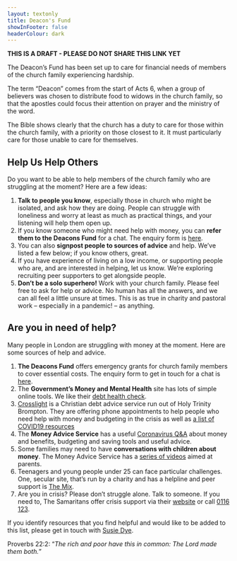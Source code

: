 ```yaml
---
layout: textonly
title: Deacon's Fund
showInFooter: false
headerColour: dark
---
```


**THIS IS A DRAFT - PLEASE DO NOT SHARE THIS LINK YET**

The Deacon’s Fund has been set up to care for financial needs of members of the church family experiencing hardship.


The term “Deacon” comes from the start of Acts 6, when a group of believers was chosen to distribute food to widows in the church family, so that the apostles could focus their attention on prayer and the ministry of the word.


The Bible shows clearly that the church has a duty to care for those within the church family, with a priority on those closest to it. It must particularly care for those unable to care for themselves.

Help Us Help Others
-------------------

Do you want to be able to help members of the church family who are struggling at the moment? Here are a few ideas:

1. **Talk to people you know**, especially those in church who might be isolated, and ask how they are doing.  People can struggle with loneliness and worry at least as much as practical things, and your listening will help them open up.
2.	If you know someone who might need help with money, you can **refer them to the Deacons Fund** for a chat. The enquiry form is [here](https://docs.google.com/forms/d/1jiLqyULkQUe5OOZzBogzKMnPr0uHgmR_wPoonsEOJ4M/edit).
3.	You can also **signpost people to sources of advice** and help. We’ve listed a few below; if you know others, great.
4.	If you have experience of living on a low income, or supporting people who are, and are interested in helping, let us know. We’re exploring recruiting peer supporters to get alongside people.
5.	**Don’t be a solo superhero!** Work with your church family. Please feel free to ask for help or advice. No human has all the answers, and we can all feel a little unsure at times. This is as true in charity and pastoral work – especially in a pandemic! – as anything. 

Are you in need of help?
------------------------

Many people in London are struggling with money at the moment. Here are some sources of help and advice.
1. **The Deacons Fund** offers emergency grants for church family members to cover essential costs. The enquiry form to get in touch for a chat is [here](https://docs.google.com/forms/d/1jiLqyULkQUe5OOZzBogzKMnPr0uHgmR_wPoonsEOJ4M/edit).
2. The **Government’s Money and Mental Health** site has lots of simple online tools. We like their [debt health check](https://www.mentalhealthandmoneyadvice.org/en/tools/debt-health-check/).
3. [Crosslight](https://www.crosslightadvice.org/prep) is a Christian debt advice service run out of Holy Trinity Brompton. They are offering phone appointments to help people who need help with money and budgeting in the crisis as well as [a list of COVID19 resources](https://www.crosslightadvice.org/cv19)
4. The **Money Advice Service** has a useful [Coronavirus Q&A](https://www.moneyadviceservice.org.uk/en/articles/coronavirus-what-it-means-for-you) about money and benefits, budgeting and saving tools and useful advice.
5. Some families may need to have **conversations with children about money**. The Money Advice Service has a [series of videos](https://www.moneyadviceservice.org.uk/en/videos/where-do-we-learn-money-habits-from) aimed at parents.
6. Teenagers and young people under 25 can face particular challenges. One, secular site, that’s run by a charity and has a helpline and peer support is [The Mix](https://www.themix.org.uk). 
7. Are you in crisis? Please don’t struggle alone. Talk to someone. If you need to, The Samaritans offer crisis support via their [website](https://www.samaritans.org)  or call [0116 123](tel:0116123).

If you identify resources that you find helpful and would like to be added to this list, please get in touch with [Susie Dye](mailto:deaconsfund@christchurchmayfair.org).

Proverbs 22:2: “*The rich and poor have this in common: The Lord made them both.*”
